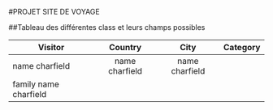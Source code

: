 #PROJET SITE DE VOYAGE

##Tableau des différentes class et leurs champs possibles


|Visitor|Country|City|Category|
|-------|:-----------:|:----------:|:-------|
|name charfield|name charfield|name charfield|
|family name charfield||
